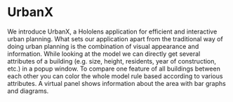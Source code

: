 # UrbanX
We introduce UrbanX, a Hololens application for efficient and interactive urban planning. What sets our application apart from the traditional way of doing urban planning is the combination of visual appearance and information. While looking at the model we can directly get several attributes of a building (e.g. size, height, residents, year of construction, etc.) in a popup window. To compare one feature of all buildings between each other you can color the whole model rule based according to various attributes. A virtual panel shows information about the area with bar graphs and diagrams.
